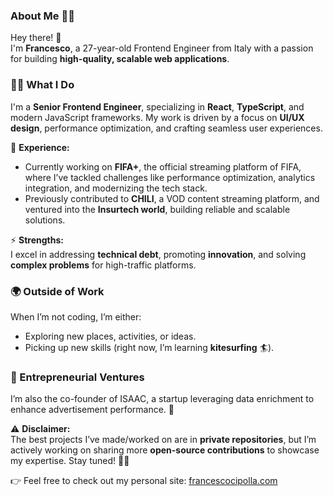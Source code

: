 ### About Me 👨‍💻  

Hey there! 👋  
I'm **Francesco**, a 27-year-old Frontend Engineer from Italy with a passion for building **high-quality, scalable web applications**.  

### 👨‍💻 What I Do  
I'm a **Senior Frontend Engineer**, specializing in **React**, **TypeScript**, and modern JavaScript frameworks. 
My work is driven by a focus on **UI/UX design**, performance optimization, and crafting seamless user experiences.  

💼 **Experience:**  
- Currently working on **FIFA+**, the official streaming platform of FIFA, where I’ve tackled challenges like performance optimization, analytics integration, and modernizing the tech stack.  
- Previously contributed to **CHILI**, a VOD content streaming platform, and ventured into the **Insurtech world**, building reliable and scalable solutions.  

⚡ **Strengths:**  
I excel in addressing **technical debt**, promoting **innovation**, and solving **complex problems** for high-traffic platforms.  

### 🌍 Outside of Work  
When I’m not coding, I’m either:  
- Exploring new places, activities, or ideas.  
- Picking up new skills (right now, I’m learning **kitesurfing** 🏄).  

### 🚀 Entrepreneurial Ventures  
I’m also the co-founder of ISAAC, a startup leveraging data enrichment to enhance advertisement performance. 🚀

⚠️ **Disclaimer:**  
The best projects I’ve made/worked on are in **private repositories**, but I’m actively working on sharing more **open-source contributions** to showcase my expertise. 
Stay tuned! 🤙🏽


👉 Feel free to check out my personal site: [francescocipolla.com](https://www.francescocipolla.com/)

<!--
**cipollafrancesco/cipollafrancesco** is a ✨ _special_ ✨ repository because its `README.md` (this file) appears on your GitHub profile.

Here are some ideas to get you started:

- 🔭 I’m currently working on ...
- 🌱 I’m currently learning ...
- 👯 I’m looking to collaborate on ...
- 🤔 I’m looking for help with ...
- 💬 Ask me about ...
- 📫 How to reach me: ...
- 😄 Pronouns: ...
- ⚡ Fun fact: ...
-->
